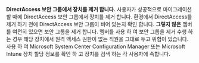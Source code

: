 **DirectAccess 보안 그룹에서 장치를 제거 합니다.** 사용자가 성공적으로 마이그레이션할 때에 DirectAccess 보안 그룹에서 장치를 제거 합니다. 환경에서 DirectAccess를 제거 하기 전에 DirectAccess 보안 그룹이 비어 있는지 확인 합니다. **그렇지 않은** 멤버를 여전히 있으면 보안 그룹을 제거 합니다. 멤버를 사용 하 여 보안 그룹을 제거 수행 하는 경우 해당 장치에서 원격 액세스 권한이 없는 직원을 그대로 두고 위험이 있습니다. 사용 하 여 Microsoft System Center Configuration Manager 또는 Microsoft Intune 장치 할당 정보를 확인 하 고 장치를 검색 하는 각 사용자에 속합니다. 